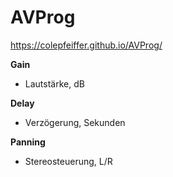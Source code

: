 # AVProg

https://colepfeiffer.github.io/AVProg/

__Gain__

* Lautstärke, dB

__Delay__

* Verzögerung, Sekunden

__Panning__

* Stereosteuerung, L/R
